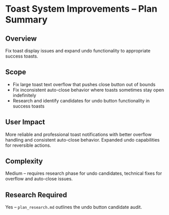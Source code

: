 # Toast System Improvements – Plan Summary

## Overview
Fix toast display issues and expand undo functionality to appropriate success toasts.

## Scope
- Fix large toast text overflow that pushes close button out of bounds
- Fix inconsistent auto-close behavior where toasts sometimes stay open indefinitely
- Research and identify candidates for undo button functionality in success toasts

## User Impact
More reliable and professional toast notifications with better overflow handling and consistent auto-close behavior. Expanded undo capabilities for reversible actions.

## Complexity
Medium – requires research phase for undo candidates, technical fixes for overflow and auto-close issues.

## Research Required
Yes – `plan_research.md` outlines the undo button candidate audit.

